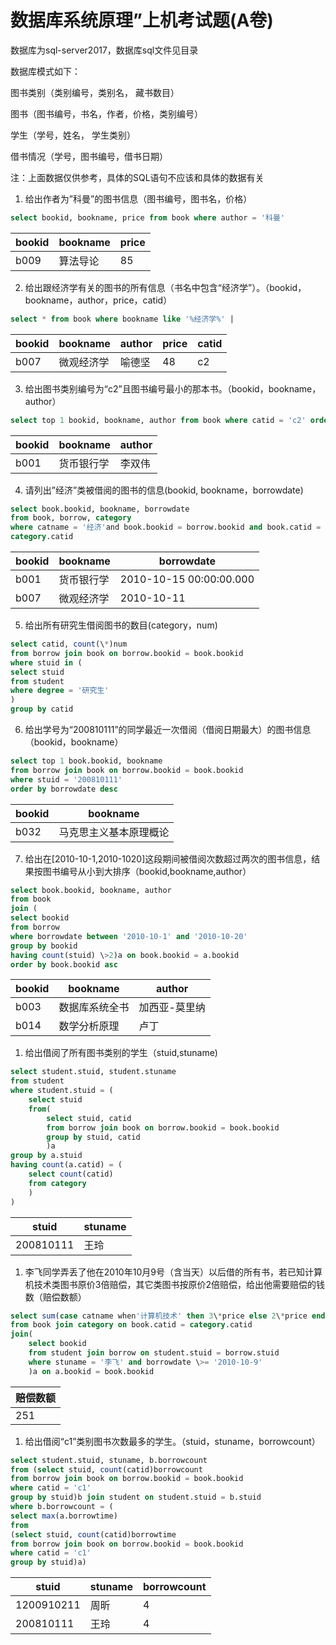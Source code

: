 # 数据库系统原理”上机考试题(A卷)
数据库为sql-server2017，数据库sql文件见目录

数据库模式如下：

图书类别（类别编号，类别名， 藏书数目）

图书（图书编号，书名，作者，价格，类别编号）

学生（学号，姓名， 学生类别）

借书情况（学号，图书编号，借书日期）

注：上面数据仅供参考，具体的SQL语句不应该和具体的数据有关

1. 给出作者为”科曼”的图书信息（图书编号，图书名，价格）

```sql
select bookid, bookname, price from book where author = '科曼' 
```

|bookid| bookname |price|
|---|--|--|
|b009 |算法导论| 85|

2. 给出跟经济学有关的图书的所有信息（书名中包含“经济学”）。（bookid，bookname，author，price，catid）

```sql
select * from book where bookname like '%经济学%' |
```

| bookid | bookname   | author | price | catid |
| ------ | ---------- | ------ | ----- | ----- |
| b007   | 微观经济学 | 喻德坚 | 48    | c2    |

3. 给出图书类别编号为“c2”且图书编号最小的那本书。（bookid，bookname，author）

```sql
select top 1 bookid, bookname, author from book where catid = 'c2' order by bookid asc
```

|bookid| bookname| author|
|----|---|---|
|b001 |货币银行学 |李双伟|


4. 请列出”经济”类被借阅的图书的信息(bookid, bookname，borrowdate)

```sql
select book.bookid, bookname, borrowdate
from book, borrow, category
where catname = '经济'and book.bookid = borrow.bookid and book.catid =
category.catid
```

|bookid |bookname| borrowdate|
|---|---|----|
|b001 |货币银行学 |2010-10-15 00:00:00.000|
|b007|微观经济学|2010-10-11|00:00:00.000|

5. 给出所有研究生借阅图书的数目(category，num)

```sql
select catid, count(\*)num
from borrow join book on borrow.bookid = book.bookid
where stuid in (
select stuid
from student
where degree = '研究生'
)
group by catid
```

6. 给出学号为“200810111”的同学最近一次借阅（借阅日期最大）的图书信息（bookid，bookname）

```sql
select top 1 book.bookid, bookname
from borrow join book on borrow.bookid = book.bookid
where stuid = '200810111'
order by borrowdate desc
```

|bookid| bookname|
|---|----|
|b032 |马克思主义基本原理概论|

7. 给出在[2010-10-1,2010-1020]这段期间被借阅次数超过两次的图书信息，结果按图书编号从小到大排序（bookid,bookname,author）

```sql
select book.bookid, bookname, author
from book
join (
select bookid
from borrow
where borrowdate between '2010-10-1' and '2010-10-20'
group by bookid
having count(stuid) \>2)a on book.bookid = a.bookid
order by book.bookid asc
```

|bookid |bookname| author|
|----|---|---|
| b003| 数据库系统全书 |加西亚-莫里纳|
|b014| 数学分析原理 |卢丁|

1. 给出借阅了所有图书类别的学生（stuid,stuname)

```sql
select student.stuid, student.stuname
from student
where student.stuid = (
	select stuid
	from(
		select stuid, catid
		from borrow join book on borrow.bookid = book.bookid
		group by stuid, catid
		)a
group by a.stuid
having count(a.catid) = (
	select count(catid)
	from category
	)
)
```

|stuid	|stuname|
|---|--|
|200810111|王玲|

1. 李飞同学弄丢了他在2010年10月9号（含当天）以后借的所有书，若已知计算机技术类图书原价3倍赔偿，其它类图书按原价2倍赔偿，给出他需要赔偿的钱数（赔偿数额）

```sql
select sum(case catname when'计算机技术' then 3\*price else 2\*price end)赔偿数额
from book join category on book.catid = category.catid
join(
	select bookid
	from student join borrow on student.stuid = borrow.stuid
	where stuname = '李飞' and borrowdate \>= '2010-10-9'
	)a on a.bookid = book.bookid
```

|赔偿数额|
|--|
|251|

1. 给出借阅“c1”类别图书次数最多的学生。（stuid，stuname，borrowcount）

```sql
select student.stuid, stuname, b.borrowcount
from (select stuid, count(catid)borrowcount
from borrow join book on borrow.bookid = book.bookid
where catid = 'c1'
group by stuid)b join student on student.stuid = b.stuid
where b.borrowcount = (
select max(a.borrowtime)
from
(select stuid, count(catid)borrowtime
from borrow join book on borrow.bookid = book.bookid
where catid = 'c1'
group by stuid)a)
```

|stuid|	stuname|	borrowcount|
|---|---|---|
|1200910211|          	周昕|	4|
|200810111|           	王玲|	4|
